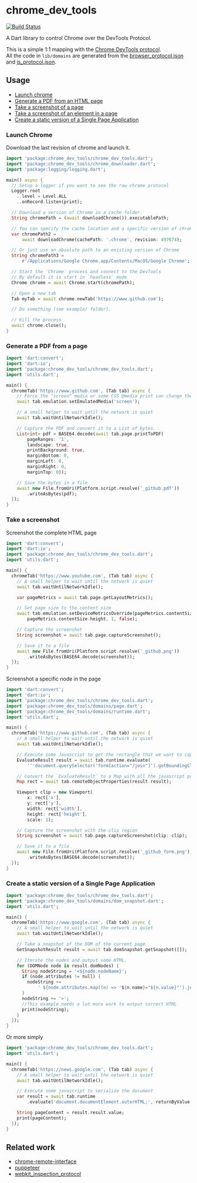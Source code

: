 # chrome_dev_tools

[![Build Status](https://travis-ci.org/xavierhainaux/chrome_dev_tools.svg?branch=master)](https://travis-ci.org/xavierhainaux/chrome_dev_tools)

A Dart library to control Chrome over the DevTools Protocol.

This is a simple 1:1 mapping with the [Chrome DevTools protocol](https://chromedevtools.github.io/devtools-protocol/).  
All the code in `lib/domains` are generated from the [browser_protocol.json](https://chromium.googlesource.com/chromium/src/+/master/third_party/blink/renderer/core/inspector/browser_protocol-1.3.json) and [js_protocol.json](https://chromium.googlesource.com/v8/v8/+/master/src/inspector/js_protocol.json).


## Usage
- [Launch chrome](#launch)  
- [Generate a PDF from an HTML page](#pdf)  
- [Take a screenshot of a page](#screenshot_page)  
- [Take a screenshot of an element in a page](#screenshot_element)  
- [Create a static version of a Single Page Application](#spa)  

<a name="launch"></a>
### Launch Chrome

Download the last revision of chrome and launch it.
```dart
import 'package:chrome_dev_tools/chrome_dev_tools.dart';
import 'package:chrome_dev_tools/chrome_downloader.dart';
import 'package:logging/logging.dart';

main() async {
  // Setup a logger if you want to see the raw chrome protocol
  Logger.root
    ..level = Level.ALL
    ..onRecord.listen(print);

  // Download a version of Chrome in a cache folder.
  String chromePath = (await downloadChrome()).executablePath;

  // You can specify the cache location and a specific version of chrome
  var chromePath2 =
      await downloadChrome(cachePath: '.chrome', revision: 497674);

  // Or just use an absolute path to an existing version of Chrome
  String chromePath3 =
      r'/Applications/Google Chrome.app/Contents/MacOS/Google Chrome';

  // Start the `Chrome` process and connect to the DevTools
  // By default it is start in `headless` mode
  Chrome chrome = await Chrome.start(chromePath);

  // Open a new tab
  Tab myTab = await chrome.newTab('https://www.github.com');

  // Do something (see example/ folder).

  // Kill the process
  await chrome.close();
}
```

<a name="pdf"></a>
### Generate a PDF from a page

```dart
import 'dart:convert';
import 'dart:io';
import 'package:chrome_dev_tools/chrome_dev_tools.dart';
import 'utils.dart';

main() {
  chromeTab('https://www.github.com', (Tab tab) async {
    // Force the "screen" media or some CSS @media print can change the look
    await tab.emulation.setEmulatedMedia('screen');

    // A small helper to wait until the network is quiet
    await tab.waitUntilNetworkIdle();

    // Capture the PDF and convert it to a List of bytes.
    List<int> pdf = BASE64.decode(await tab.page.printToPDF(
        pageRanges: '1',
        landscape: true,
        printBackground: true,
        marginBottom: 0,
        marginLeft: 0,
        marginRight: 0,
        marginTop: 0));

    // Save the bytes in a file
    await new File.fromUri(Platform.script.resolve('_github.pdf'))
        .writeAsBytes(pdf);
  });
}
```

<a name="screenshot"></a>
### Take a screenshot

<a name="screenshot_page"></a>
Screenshot the complete HTML page
```dart
import 'dart:convert';
import 'dart:io';
import 'package:chrome_dev_tools/chrome_dev_tools.dart';
import 'utils.dart';

main() {
  chromeTab('https://www.youtube.com', (Tab tab) async {
    // A small helper to wait until the network is quiet
    await tab.waitUntilNetworkIdle();

    var pageMetrics = await tab.page.getLayoutMetrics();

    // Set page size to the content size
    await tab.emulation.setDeviceMetricsOverride(pageMetrics.contentSize.width,
        pageMetrics.contentSize.height, 1, false);

    // Capture the screenshot
    String screenshot = await tab.page.captureScreenshot();

    // Save it to a file
    await new File.fromUri(Platform.script.resolve('_github.png'))
        .writeAsBytes(BASE64.decode(screenshot));
  });
}
```

<a name="screenshot_element"></a>
Screenshot a specific node in the page
```dart
import 'dart:convert';
import 'dart:io';
import 'package:chrome_dev_tools/chrome_dev_tools.dart';
import 'package:chrome_dev_tools/domains/page.dart';
import 'package:chrome_dev_tools/domains/runtime.dart';
import 'utils.dart';

main() {
  chromeTab('https://www.github.com', (Tab tab) async {
    // A small helper to wait until the network is quiet
    await tab.waitUntilNetworkIdle();

    // Execute some Javascript to get the rectangle that we want to capture
    EvaluateResult result = await tab.runtime.evaluate(
        '''document.querySelector('form[action="/join"]').getBoundingClientRect();''');

    // Convert the `EvaluateResult` to a Map with all the javascript properties
    Map rect = await tab.remoteObjectProperties(result.result);

    Viewport clip = new Viewport(
        x: rect['x'],
        y: rect['y'],
        width: rect['width'],
        height: rect['height'],
        scale: 1);

    // Capture the screenshot with the clip region
    String screenshot = await tab.page.captureScreenshot(clip: clip);

    // Save it to a file
    await new File.fromUri(Platform.script.resolve('_github_form.png'))
        .writeAsBytes(BASE64.decode(screenshot));
  });
}
```

<a name="spa"></a>
### Create a static version of a Single Page Application
```dart
import 'package:chrome_dev_tools/chrome_dev_tools.dart';
import 'package:chrome_dev_tools/domains/dom_snapshot.dart';
import 'utils.dart';

main() {
  chromeTab('https://www.google.com', (Tab tab) async {
    // A small helper to wait until the network is quiet
    await tab.waitUntilNetworkIdle();

    // Take a snapshot of the DOM of the current page
    GetSnapshotResult result = await tab.domSnapshot.getSnapshot([]);

    // Iterate the nodes and output some HTML.
    for (DOMNode node in result.domNodes) {
      String nodeString = '<${node.nodeName}';
      if (node.attributes != null) {
        nodeString +=
            ' ${node.attributes.map((n) => '${n.name}="${n.value}"').join(' ')}';
      }
      nodeString += '>';
      //This example needs a lot more work to output correct HTML
      print(nodeString);
    }
  });
}
```
Or more simply
```dart
import 'package:chrome_dev_tools/chrome_dev_tools.dart';
import 'utils.dart';

main() {
  chromeTab('https://news.google.com', (Tab tab) async {
    // A small helper to wait until the network is quiet
    await tab.waitUntilNetworkIdle();

    // Execute some javascript to serialize the document
    var result = await tab.runtime
        .evaluate('document.documentElement.outerHTML;', returnByValue: true);

    String pageContent = result.result.value;
    print(pageContent);
  });
}
```

## Related work
 * [chrome-remote-interface](https://github.com/cyrus-and/chrome-remote-interface)
 * [puppeteer](https://github.com/GoogleChrome/puppeteer)
 * [webkit_inspection_protocol](https://github.com/google/webkit_inspection_protocol.dart)